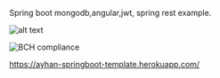 Spring boot mongodb,angular,jwt, spring rest example.

![alt text](https://travis-ci.org/ayhanugurlu/springboot-template.svg?branch=master "Travis Status")

![BCH compliance](https://bettercodehub.com/edge/badge/ayhanugurlu/springboot-template?branch=master)

https://ayhan-springboot-template.herokuapp.com/
